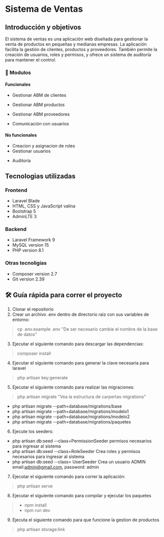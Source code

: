 # Sistema de Ventas



## Introducción y objetivos

El sistema de ventas es una aplicación web diseñada para gestionar la venta de productos en pequeñas y medianas empresas. La aplicación facilita la gestión de clientes, productos y proveedores. También permite la creación de usuarios, roles y permisos, y ofrece un sistema de auditoría para mantener el control.
<!-- ### Objetivos:



## 🌟 Resumen -->

### 🚀 Modulos

#### Funcionales

- Gestionar ABM de clientes
<!-- - Gestionar ABM de pedidos -->
<!-- - Gestionar ABM materiales -->
- Gestionar ABM productos
<!-- - Gestionar ABM diseños -->
- Gestionar ABM proveedores
<!-- - Gestionar ABM presupuesto para pedido -->
<!-- - Gestionar ABM oferta de materiales
- Actualización de precios de materiales -->
- Comunicación con usuarios

#### No funcionales

- Creacion y asignacion de roles
- Gestionar usuarios
<!-- - Generación de reportes -->
- Auditoría

## Tecnologias utilizadas

### Frontend

- Laravel Blade
- HTML, CSS y JavaScript valina
- Bootstrap 5
- AdminLTE 3

### Backend

- Laravel Framework 9
- MySQL version 15
- PHP version 8.1

### Otras tecnoligías

- Composer version 2.7
- Git version 2.39

## 🛠️ Guía rápida para correr el proyecto

1. Clonar el repositorio
2. Crear un archivo .env dentro de directorio raiz con sus variables de entorno:
> cp .env.example .env
> "De ser necesario cambie el nombre de la base de datos"
3. Ejecutar el siguiente comando para descargar las dependencias:
> composer install
4. Ejecutar el siguiente comando para generar la clave necesaria para laravel 
> php artisan key:generate
5. Ejecutar el siguiente comando para realizar las migraciones:
> php artisan migrate
> "Vea la estructura de carpertas migrations"
- php artisan migrate --path=database/migrations/base
- php artisan migrate --path=database/migrations/modelo1
- php artisan migrate --path=database/migrations/modelo2
- php artisan migrate --path=database/migrations/paquetes

6. Ejecute los seeders:
- php artisan db:seed --class=PermissionSeeder
permisos necesarios para ingresar al sistema
- php artisan db:seed --class=RoleSeeder
    Crea roles y permisos necesarios para ingresar al sistema
- php artisan db:seed --class=  UserSeeder 
 Crea un usuario ADMIN
   email:admin@gmail.com, password: admin

7. Ejecutar el siguiente comando para correr la aplicación:
> php artisan serve

8. Ejecutar el siguiente comando para compilar y ejecutar los paquetes 
>- npm install
>- npm run dev

9. Ejecuta el siguiente comando para que funcione la gestion de productos
> php artisan storage:link
